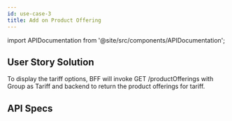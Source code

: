 ```yaml
---
id: use-case-3
title: Add on Product Offering
---
```


import APIDocumentation from '@site/src/components/APIDocumentation';

## User Story Solution
To display the tariff options, BFF will invoke GET /productOfferings with Group as Tariff and backend to return the product offerings for tariff.

## API Specs

<APIDocumentation apiKey="AddonSelectionAPI" />

